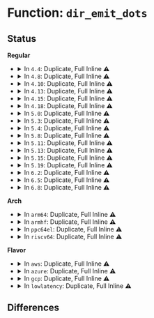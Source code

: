 # Function: <code>dir_emit_dots</code>

## Status
<b>Regular</b>
<ul>
<li>
<details>
<summary>In <code>4.4</code>: Duplicate, Full Inline ⚠️</summary>

**Collision:** Static Duplication

**Inline:** Full

**Transformation:** False

**Instances:**

```
In fs/libfs.c (ffffffff8123481c)
Location: include/linux/fs.h:3029
Inline: True
Inline callers:
  - fs/libfs.c:dcache_readdir
  - fs/libfs.c:empty_dir_readdir
```
```
In fs/proc/base.c (ffffffff8127df3e)
Location: include/linux/fs.h:3029
Inline: True
Inline callers:
  - fs/proc/base.c:proc_pident_readdir
  - fs/proc/base.c:proc_map_files_readdir
  - fs/proc/base.c:proc_task_readdir
```
```
In fs/proc/generic.c (ffffffff8127f725)
Location: include/linux/fs.h:3029
Inline: True
```
```
In fs/proc/fd.c (ffffffff8128157a)
Location: include/linux/fs.h:3029
Inline: True
Inline callers:
  - fs/proc/fd.c:proc_readfd_common
```
```
In fs/proc/namespaces.c (ffffffff812836f7)
Location: include/linux/fs.h:3029
Inline: True
Inline callers:
  - fs/proc/namespaces.c:proc_ns_dir_readdir
```
```
In fs/proc/proc_sysctl.c (ffffffff812850f6)
Location: include/linux/fs.h:3029
Inline: True
Inline callers:
  - fs/proc/proc_sysctl.c:proc_sys_readdir
```
```
In fs/kernfs/dir.c (ffffffff81289b8f)
Location: include/linux/fs.h:3029
Inline: True
Inline callers:
  - fs/kernfs/dir.c:kernfs_fop_readdir
```
```
In fs/fat/dir.c (ffffffff812f877b)
Location: include/linux/fs.h:3029
Inline: True
Inline callers:
  - fs/fat/dir.c:__fat_readdir
```
</details>
</li>
<li>
<details>
<summary>In <code>4.8</code>: Duplicate, Full Inline ⚠️</summary>

**Collision:** Static Duplication

**Inline:** Full

**Transformation:** False

**Instances:**

```
In fs/libfs.c (ffffffff8125d433)
Location: include/linux/fs.h:3178
Inline: True
Inline callers:
  - fs/libfs.c:empty_dir_readdir
  - fs/libfs.c:dcache_readdir
```
```
In fs/proc/base.c (ffffffff812ab4c8)
Location: include/linux/fs.h:3178
Inline: True
Inline callers:
  - fs/proc/base.c:proc_task_readdir
  - fs/proc/base.c:proc_pident_readdir
  - fs/proc/base.c:proc_map_files_readdir
```
```
In fs/proc/generic.c (ffffffff812ac765)
Location: include/linux/fs.h:3178
Inline: True
```
```
In fs/proc/fd.c (ffffffff812ae63a)
Location: include/linux/fs.h:3178
Inline: True
Inline callers:
  - fs/proc/fd.c:proc_readfd_common
```
```
In fs/proc/namespaces.c (ffffffff812b09a7)
Location: include/linux/fs.h:3178
Inline: True
Inline callers:
  - fs/proc/namespaces.c:proc_ns_dir_readdir
```
```
In fs/proc/proc_sysctl.c (ffffffff812b2216)
Location: include/linux/fs.h:3178
Inline: True
Inline callers:
  - fs/proc/proc_sysctl.c:proc_sys_readdir
```
```
In fs/kernfs/dir.c (ffffffff812b6fdc)
Location: include/linux/fs.h:3178
Inline: True
Inline callers:
  - fs/kernfs/dir.c:kernfs_fop_readdir
```
```
In fs/fat/dir.c (ffffffff8132c36e)
Location: include/linux/fs.h:3178
Inline: True
Inline callers:
  - fs/fat/dir.c:__fat_readdir
```
</details>
</li>
<li>
<details>
<summary>In <code>4.10</code>: Duplicate, Full Inline ⚠️</summary>

**Collision:** Static Duplication

**Inline:** Full

**Transformation:** False

**Instances:**

```
In fs/libfs.c (ffffffff81270963)
Location: include/linux/fs.h:3148
Inline: True
Inline callers:
  - fs/libfs.c:empty_dir_readdir
  - fs/libfs.c:dcache_readdir
```
```
In fs/proc/base.c (ffffffff812c0ba8)
Location: include/linux/fs.h:3148
Inline: True
Inline callers:
  - fs/proc/base.c:proc_task_readdir
  - fs/proc/base.c:proc_pident_readdir
  - fs/proc/base.c:proc_map_files_readdir
```
```
In fs/proc/generic.c (ffffffff812c2055)
Location: include/linux/fs.h:3148
Inline: True
```
```
In fs/proc/fd.c (ffffffff812c401a)
Location: include/linux/fs.h:3148
Inline: True
Inline callers:
  - fs/proc/fd.c:proc_readfd_common
```
```
In fs/proc/namespaces.c (ffffffff812c6397)
Location: include/linux/fs.h:3148
Inline: True
Inline callers:
  - fs/proc/namespaces.c:proc_ns_dir_readdir
```
```
In fs/proc/proc_sysctl.c (ffffffff812c7a96)
Location: include/linux/fs.h:3148
Inline: True
Inline callers:
  - fs/proc/proc_sysctl.c:proc_sys_readdir
```
```
In fs/kernfs/dir.c (ffffffff812cc7ec)
Location: include/linux/fs.h:3148
Inline: True
Inline callers:
  - fs/kernfs/dir.c:kernfs_fop_readdir
```
```
In fs/fat/dir.c (ffffffff813420ae)
Location: include/linux/fs.h:3148
Inline: True
Inline callers:
  - fs/fat/dir.c:__fat_readdir
```
</details>
</li>
<li>
<details>
<summary>In <code>4.13</code>: Duplicate, Full Inline ⚠️</summary>

**Collision:** Static Duplication

**Inline:** Full

**Transformation:** False

**Instances:**

```
In fs/libfs.c (ffffffff8127ddf3)
Location: include/linux/fs.h:3318
Inline: True
Inline callers:
  - fs/libfs.c:empty_dir_readdir
  - fs/libfs.c:dcache_readdir
```
```
In fs/proc/base.c (ffffffff812cded8)
Location: include/linux/fs.h:3318
Inline: True
Inline callers:
  - fs/proc/base.c:proc_task_readdir
  - fs/proc/base.c:proc_pident_readdir
  - fs/proc/base.c:proc_map_files_readdir
```
```
In fs/proc/generic.c (ffffffff812cf325)
Location: include/linux/fs.h:3318
Inline: True
```
```
In fs/proc/fd.c (ffffffff812d139a)
Location: include/linux/fs.h:3318
Inline: True
Inline callers:
  - fs/proc/fd.c:proc_readfd_common
```
```
In fs/proc/namespaces.c (ffffffff812d34c8)
Location: include/linux/fs.h:3318
Inline: True
Inline callers:
  - fs/proc/namespaces.c:proc_ns_dir_readdir
```
```
In fs/proc/proc_sysctl.c (ffffffff812d4f49)
Location: include/linux/fs.h:3318
Inline: True
Inline callers:
  - fs/proc/proc_sysctl.c:proc_sys_readdir
```
```
In fs/kernfs/dir.c (ffffffff812d9daf)
Location: include/linux/fs.h:3318
Inline: True
Inline callers:
  - fs/kernfs/dir.c:kernfs_fop_readdir
```
```
In fs/configfs/dir.c (ffffffff812df370)
Location: include/linux/fs.h:3318
Inline: True
Inline callers:
  - fs/configfs/dir.c:configfs_readdir
```
```
In fs/fat/dir.c (ffffffff8135670e)
Location: include/linux/fs.h:3318
Inline: True
Inline callers:
  - fs/fat/dir.c:__fat_readdir
```
</details>
</li>
<li>
<details>
<summary>In <code>4.15</code>: Duplicate, Full Inline ⚠️</summary>

**Collision:** Static Duplication

**Inline:** Full

**Transformation:** False

**Instances:**

```
In fs/libfs.c (ffffffff812a08d3)
Location: include/linux/fs.h:3398
Inline: True
Inline callers:
  - fs/libfs.c:empty_dir_readdir
  - fs/libfs.c:dcache_readdir
```
```
In fs/proc/base.c (ffffffff812f2728)
Location: include/linux/fs.h:3398
Inline: True
Inline callers:
  - fs/proc/base.c:proc_task_readdir
  - fs/proc/base.c:proc_pident_readdir
  - fs/proc/base.c:proc_map_files_readdir
```
```
In fs/proc/generic.c (ffffffff812f3a95)
Location: include/linux/fs.h:3398
Inline: True
```
```
In fs/proc/fd.c (ffffffff812f5b8a)
Location: include/linux/fs.h:3398
Inline: True
Inline callers:
  - fs/proc/fd.c:proc_readfd_common
```
```
In fs/proc/namespaces.c (ffffffff812f7cf8)
Location: include/linux/fs.h:3398
Inline: True
Inline callers:
  - fs/proc/namespaces.c:proc_ns_dir_readdir
```
```
In fs/proc/proc_sysctl.c (ffffffff812f9779)
Location: include/linux/fs.h:3398
Inline: True
Inline callers:
  - fs/proc/proc_sysctl.c:proc_sys_readdir
```
```
In fs/kernfs/dir.c (ffffffff812fe6bc)
Location: include/linux/fs.h:3398
Inline: True
Inline callers:
  - fs/kernfs/dir.c:kernfs_fop_readdir
```
```
In fs/configfs/dir.c (ffffffff81303ce0)
Location: include/linux/fs.h:3398
Inline: True
Inline callers:
  - fs/configfs/dir.c:configfs_readdir
```
```
In fs/fat/dir.c (ffffffff8137b341)
Location: include/linux/fs.h:3398
Inline: True
Inline callers:
  - fs/fat/dir.c:__fat_readdir
```
</details>
</li>
<li>
<details>
<summary>In <code>4.18</code>: Duplicate, Full Inline ⚠️</summary>

**Collision:** Static Duplication

**Inline:** Full

**Transformation:** False

**Instances:**

```
In fs/libfs.c (ffffffff812c7455)
Location: include/linux/fs.h:3425
Inline: True
Inline callers:
  - fs/libfs.c:empty_dir_readdir
  - fs/libfs.c:dcache_readdir
```
```
In fs/proc/base.c (ffffffff8131f5c2)
Location: include/linux/fs.h:3425
Inline: True
Inline callers:
  - fs/proc/base.c:proc_task_readdir
  - fs/proc/base.c:proc_pident_readdir
  - fs/proc/base.c:proc_map_files_readdir
```
```
In fs/proc/generic.c (ffffffff81320b25)
Location: include/linux/fs.h:3425
Inline: True
```
```
In fs/proc/fd.c (ffffffff8132340a)
Location: include/linux/fs.h:3425
Inline: True
Inline callers:
  - fs/proc/fd.c:proc_readfd_common
```
```
In fs/proc/namespaces.c (ffffffff813250fb)
Location: include/linux/fs.h:3425
Inline: True
Inline callers:
  - fs/proc/namespaces.c:proc_ns_dir_readdir
```
```
In fs/proc/proc_sysctl.c (ffffffff81326e28)
Location: include/linux/fs.h:3425
Inline: True
Inline callers:
  - fs/proc/proc_sysctl.c:proc_sys_readdir
```
```
In fs/kernfs/dir.c (ffffffff8132c8d6)
Location: include/linux/fs.h:3425
Inline: True
Inline callers:
  - fs/kernfs/dir.c:kernfs_fop_readdir
```
```
In fs/configfs/dir.c (ffffffff81332b67)
Location: include/linux/fs.h:3425
Inline: True
Inline callers:
  - fs/configfs/dir.c:configfs_readdir
```
```
In fs/fat/dir.c (ffffffff813a9de0)
Location: include/linux/fs.h:3425
Inline: True
Inline callers:
  - fs/fat/dir.c:__fat_readdir
```
</details>
</li>
<li>
<details>
<summary>In <code>5.0</code>: Duplicate, Full Inline ⚠️</summary>

**Collision:** Static Duplication

**Inline:** Full

**Transformation:** False

**Instances:**

```
In fs/libfs.c (ffffffff812dc585)
Location: include/linux/fs.h:3504
Inline: True
Inline callers:
  - fs/libfs.c:empty_dir_readdir
  - fs/libfs.c:empty_dir_readdir
  - fs/libfs.c:dcache_readdir
  - fs/libfs.c:dcache_readdir
```
```
In fs/proc/base.c (ffffffff813366f2)
Location: include/linux/fs.h:3504
Inline: True
Inline callers:
  - fs/proc/base.c:proc_task_readdir
  - fs/proc/base.c:proc_task_readdir
  - fs/proc/base.c:proc_pident_readdir
  - fs/proc/base.c:proc_pident_readdir
  - fs/proc/base.c:proc_map_files_readdir
  - fs/proc/base.c:proc_map_files_readdir
```
```
In fs/proc/generic.c (ffffffff81337c25)
Location: include/linux/fs.h:3504
Inline: True
```
```
In fs/proc/fd.c (ffffffff8133a32a)
Location: include/linux/fs.h:3504
Inline: True
Inline callers:
  - fs/proc/fd.c:proc_readfd_common
```
```
In fs/proc/namespaces.c (ffffffff8133c1eb)
Location: include/linux/fs.h:3504
Inline: True
Inline callers:
  - fs/proc/namespaces.c:proc_ns_dir_readdir
```
```
In fs/proc/proc_sysctl.c (ffffffff8133dff8)
Location: include/linux/fs.h:3504
Inline: True
Inline callers:
  - fs/proc/proc_sysctl.c:proc_sys_readdir
```
```
In fs/kernfs/dir.c (ffffffff81343866)
Location: include/linux/fs.h:3504
Inline: True
Inline callers:
  - fs/kernfs/dir.c:kernfs_fop_readdir
```
```
In fs/configfs/dir.c (ffffffff81349f57)
Location: include/linux/fs.h:3504
Inline: True
Inline callers:
  - fs/configfs/dir.c:configfs_readdir
```
```
In fs/fat/dir.c (ffffffff813c2bc0)
Location: include/linux/fs.h:3504
Inline: True
Inline callers:
  - fs/fat/dir.c:__fat_readdir
```
</details>
</li>
<li>
<details>
<summary>In <code>5.3</code>: Duplicate, Full Inline ⚠️</summary>

**Collision:** Static Duplication

**Inline:** Full

**Transformation:** False

**Instances:**

```
In fs/libfs.c (ffffffff812fac45)
Location: include/linux/fs.h:3515
Inline: True
Inline callers:
  - fs/libfs.c:empty_dir_readdir
  - fs/libfs.c:empty_dir_readdir
  - fs/libfs.c:dcache_readdir
  - fs/libfs.c:dcache_readdir
```
```
In fs/proc/base.c (ffffffff8135e7a2)
Location: include/linux/fs.h:3515
Inline: True
Inline callers:
  - fs/proc/base.c:proc_task_readdir
  - fs/proc/base.c:proc_task_readdir
  - fs/proc/base.c:proc_pident_readdir
  - fs/proc/base.c:proc_pident_readdir
  - fs/proc/base.c:proc_map_files_readdir
  - fs/proc/base.c:proc_map_files_readdir
```
```
In fs/proc/generic.c (ffffffff8135fd95)
Location: include/linux/fs.h:3515
Inline: True
```
```
In fs/proc/fd.c (ffffffff813624ca)
Location: include/linux/fs.h:3515
Inline: True
Inline callers:
  - fs/proc/fd.c:proc_readfd_common
```
```
In fs/proc/namespaces.c (ffffffff81364437)
Location: include/linux/fs.h:3515
Inline: True
Inline callers:
  - fs/proc/namespaces.c:proc_ns_dir_readdir
```
```
In fs/proc/proc_sysctl.c (ffffffff81365eda)
Location: include/linux/fs.h:3515
Inline: True
Inline callers:
  - fs/proc/proc_sysctl.c:proc_sys_readdir
```
```
In fs/kernfs/dir.c (ffffffff8136bad4)
Location: include/linux/fs.h:3515
Inline: True
Inline callers:
  - fs/kernfs/dir.c:kernfs_fop_readdir
```
```
In fs/configfs/dir.c (ffffffff81371917)
Location: include/linux/fs.h:3515
Inline: True
Inline callers:
  - fs/configfs/dir.c:configfs_readdir
```
```
In fs/fat/dir.c (ffffffff813ed400)
Location: include/linux/fs.h:3515
Inline: True
Inline callers:
  - fs/fat/dir.c:__fat_readdir
```
</details>
</li>
<li>
<details>
<summary>In <code>5.4</code>: Duplicate, Full Inline ⚠️</summary>

**Collision:** Static Duplication

**Inline:** Full

**Transformation:** False

**Instances:**

```
In fs/libfs.c (ffffffff8130c955)
Location: include/linux/fs.h:3577
Inline: True
Inline callers:
  - fs/libfs.c:empty_dir_readdir
  - fs/libfs.c:empty_dir_readdir
  - fs/libfs.c:dcache_readdir
  - fs/libfs.c:dcache_readdir
```
```
In fs/proc/base.c (ffffffff81376a02)
Location: include/linux/fs.h:3577
Inline: True
Inline callers:
  - fs/proc/base.c:proc_task_readdir
  - fs/proc/base.c:proc_task_readdir
  - fs/proc/base.c:proc_pident_readdir
  - fs/proc/base.c:proc_pident_readdir
  - fs/proc/base.c:proc_map_files_readdir
  - fs/proc/base.c:proc_map_files_readdir
```
```
In fs/proc/generic.c (ffffffff81377ff5)
Location: include/linux/fs.h:3577
Inline: True
```
```
In fs/proc/fd.c (ffffffff8137a72a)
Location: include/linux/fs.h:3577
Inline: True
Inline callers:
  - fs/proc/fd.c:proc_readfd_common
```
```
In fs/proc/namespaces.c (ffffffff8137c6c7)
Location: include/linux/fs.h:3577
Inline: True
Inline callers:
  - fs/proc/namespaces.c:proc_ns_dir_readdir
```
```
In fs/proc/proc_sysctl.c (ffffffff8137e16a)
Location: include/linux/fs.h:3577
Inline: True
Inline callers:
  - fs/proc/proc_sysctl.c:proc_sys_readdir
```
```
In fs/kernfs/dir.c (ffffffff81383ca4)
Location: include/linux/fs.h:3577
Inline: True
Inline callers:
  - fs/kernfs/dir.c:kernfs_fop_readdir
```
```
In fs/configfs/dir.c (ffffffff81389d57)
Location: include/linux/fs.h:3577
Inline: True
Inline callers:
  - fs/configfs/dir.c:configfs_readdir
```
```
In fs/fat/dir.c (ffffffff81407520)
Location: include/linux/fs.h:3577
Inline: True
Inline callers:
  - fs/fat/dir.c:__fat_readdir
```
</details>
</li>
<li>
<details>
<summary>In <code>5.8</code>: Duplicate, Full Inline ⚠️</summary>

**Collision:** Static Duplication

**Inline:** Full

**Transformation:** False

**Instances:**

```
In fs/libfs.c (ffffffff81346a75)
Location: include/linux/fs.h:3627
Inline: True
Inline callers:
  - fs/libfs.c:empty_dir_readdir
  - fs/libfs.c:empty_dir_readdir
  - fs/libfs.c:dcache_readdir
  - fs/libfs.c:dcache_readdir
```
```
In fs/proc/base.c (ffffffff813bf753)
Location: include/linux/fs.h:3627
Inline: True
Inline callers:
  - fs/proc/base.c:proc_task_readdir
  - fs/proc/base.c:proc_task_readdir
  - fs/proc/base.c:proc_pident_readdir
  - fs/proc/base.c:proc_pident_readdir
  - fs/proc/base.c:proc_map_files_readdir
  - fs/proc/base.c:proc_map_files_readdir
```
```
In fs/proc/generic.c (ffffffff813c1175)
Location: include/linux/fs.h:3627
Inline: True
```
```
In fs/proc/fd.c (ffffffff813c3bb8)
Location: include/linux/fs.h:3627
Inline: True
Inline callers:
  - fs/proc/fd.c:proc_readfd_common
```
```
In fs/proc/namespaces.c (ffffffff813c5e37)
Location: include/linux/fs.h:3627
Inline: True
Inline callers:
  - fs/proc/namespaces.c:proc_ns_dir_readdir
```
```
In fs/proc/proc_sysctl.c (ffffffff813c88b4)
Location: include/linux/fs.h:3627
Inline: True
Inline callers:
  - fs/proc/proc_sysctl.c:proc_sys_readdir
```
```
In fs/kernfs/dir.c (ffffffff813ceb13)
Location: include/linux/fs.h:3627
Inline: True
Inline callers:
  - fs/kernfs/dir.c:kernfs_fop_readdir
```
```
In fs/configfs/dir.c (ffffffff813d4fc7)
Location: include/linux/fs.h:3627
Inline: True
Inline callers:
  - fs/configfs/dir.c:configfs_readdir
```
```
In fs/fat/dir.c (ffffffff81455197)
Location: include/linux/fs.h:3627
Inline: True
Inline callers:
  - fs/fat/dir.c:__fat_readdir
```
</details>
</li>
<li>
<details>
<summary>In <code>5.11</code>: Duplicate, Full Inline ⚠️</summary>

**Collision:** Static Duplication

**Inline:** Full

**Transformation:** False

**Instances:**

```
In fs/libfs.c (ffffffff81352f65)
Location: include/linux/fs.h:3424
Inline: True
Inline callers:
  - fs/libfs.c:empty_dir_readdir
  - fs/libfs.c:empty_dir_readdir
  - fs/libfs.c:dcache_readdir
  - fs/libfs.c:dcache_readdir
```
```
In fs/proc/base.c (ffffffff813d15d3)
Location: include/linux/fs.h:3424
Inline: True
Inline callers:
  - fs/proc/base.c:proc_task_readdir
  - fs/proc/base.c:proc_task_readdir
  - fs/proc/base.c:proc_pident_readdir
  - fs/proc/base.c:proc_pident_readdir
  - fs/proc/base.c:proc_map_files_readdir
  - fs/proc/base.c:proc_map_files_readdir
```
```
In fs/proc/generic.c (ffffffff813d3065)
Location: include/linux/fs.h:3424
Inline: True
```
```
In fs/proc/fd.c (ffffffff813d5957)
Location: include/linux/fs.h:3424
Inline: True
Inline callers:
  - fs/proc/fd.c:proc_readfd_common
```
```
In fs/proc/namespaces.c (ffffffff813d7dd7)
Location: include/linux/fs.h:3424
Inline: True
Inline callers:
  - fs/proc/namespaces.c:proc_ns_dir_readdir
```
```
In fs/proc/proc_sysctl.c (ffffffff813da8a4)
Location: include/linux/fs.h:3424
Inline: True
Inline callers:
  - fs/proc/proc_sysctl.c:proc_sys_readdir
```
```
In fs/kernfs/dir.c (ffffffff813e0743)
Location: include/linux/fs.h:3424
Inline: True
Inline callers:
  - fs/kernfs/dir.c:kernfs_fop_readdir
```
```
In fs/configfs/dir.c (ffffffff813e6ce7)
Location: include/linux/fs.h:3424
Inline: True
Inline callers:
  - fs/configfs/dir.c:configfs_readdir
```
```
In fs/fat/dir.c (ffffffff81471640)
Location: include/linux/fs.h:3424
Inline: True
Inline callers:
  - fs/fat/dir.c:__fat_readdir
```
</details>
</li>
<li>
<details>
<summary>In <code>5.13</code>: Duplicate, Full Inline ⚠️</summary>

**Collision:** Static Duplication

**Inline:** Full

**Transformation:** False

**Instances:**

```
In fs/libfs.c (ffffffff81359655)
Location: include/linux/fs.h:3677
Inline: True
Inline callers:
  - fs/libfs.c:empty_dir_readdir
  - fs/libfs.c:empty_dir_readdir
  - fs/libfs.c:dcache_readdir
  - fs/libfs.c:dcache_readdir
```
```
In fs/proc/base.c (ffffffff813d84d2)
Location: include/linux/fs.h:3677
Inline: True
Inline callers:
  - fs/proc/base.c:proc_task_readdir
  - fs/proc/base.c:proc_task_readdir
  - fs/proc/base.c:proc_pident_readdir
  - fs/proc/base.c:proc_pident_readdir
  - fs/proc/base.c:proc_map_files_readdir
  - fs/proc/base.c:proc_map_files_readdir
```
```
In fs/proc/generic.c (ffffffff813d9d55)
Location: include/linux/fs.h:3677
Inline: True
```
```
In fs/proc/fd.c (ffffffff813dc857)
Location: include/linux/fs.h:3677
Inline: True
Inline callers:
  - fs/proc/fd.c:proc_readfd_common
```
```
In fs/proc/namespaces.c (ffffffff813dec87)
Location: include/linux/fs.h:3677
Inline: True
Inline callers:
  - fs/proc/namespaces.c:proc_ns_dir_readdir
```
```
In fs/proc/proc_sysctl.c (ffffffff813e1484)
Location: include/linux/fs.h:3677
Inline: True
Inline callers:
  - fs/proc/proc_sysctl.c:proc_sys_readdir
```
```
In fs/kernfs/dir.c (ffffffff813e7273)
Location: include/linux/fs.h:3677
Inline: True
Inline callers:
  - fs/kernfs/dir.c:kernfs_fop_readdir
```
```
In fs/configfs/dir.c (ffffffff813ee2e7)
Location: include/linux/fs.h:3677
Inline: True
Inline callers:
  - fs/configfs/dir.c:configfs_readdir
```
```
In fs/fat/dir.c (ffffffff81476e46)
Location: include/linux/fs.h:3677
Inline: True
Inline callers:
  - fs/fat/dir.c:__fat_readdir
```
</details>
</li>
<li>
<details>
<summary>In <code>5.15</code>: Duplicate, Full Inline ⚠️</summary>

**Collision:** Static Duplication

**Inline:** Full

**Transformation:** False

**Instances:**

```
In fs/libfs.c (ffffffff813a7af5)
Location: include/linux/fs.h:3657
Inline: True
Inline callers:
  - fs/libfs.c:empty_dir_readdir
  - fs/libfs.c:empty_dir_readdir
  - fs/libfs.c:dcache_readdir
  - fs/libfs.c:dcache_readdir
```
```
In fs/proc/base.c (ffffffff81429c02)
Location: include/linux/fs.h:3657
Inline: True
Inline callers:
  - fs/proc/base.c:proc_task_readdir
  - fs/proc/base.c:proc_task_readdir
  - fs/proc/base.c:proc_pident_readdir
  - fs/proc/base.c:proc_pident_readdir
  - fs/proc/base.c:proc_map_files_readdir
  - fs/proc/base.c:proc_map_files_readdir
```
```
In fs/proc/generic.c (ffffffff8142b485)
Location: include/linux/fs.h:3657
Inline: True
```
```
In fs/proc/fd.c (ffffffff8142df37)
Location: include/linux/fs.h:3657
Inline: True
Inline callers:
  - fs/proc/fd.c:proc_readfd_common
```
```
In fs/proc/namespaces.c (ffffffff81430637)
Location: include/linux/fs.h:3657
Inline: True
Inline callers:
  - fs/proc/namespaces.c:proc_ns_dir_readdir
```
```
In fs/proc/proc_sysctl.c (ffffffff81432f5c)
Location: include/linux/fs.h:3657
Inline: True
Inline callers:
  - fs/proc/proc_sysctl.c:proc_sys_readdir
```
```
In fs/kernfs/dir.c (ffffffff81438e28)
Location: include/linux/fs.h:3657
Inline: True
Inline callers:
  - fs/kernfs/dir.c:kernfs_fop_readdir
```
```
In fs/configfs/dir.c (ffffffff81440207)
Location: include/linux/fs.h:3657
Inline: True
Inline callers:
  - fs/configfs/dir.c:configfs_readdir
```
```
In fs/fat/dir.c (ffffffff814ce584)
Location: include/linux/fs.h:3657
Inline: True
Inline callers:
  - fs/fat/dir.c:__fat_readdir
```
</details>
</li>
<li>
<details>
<summary>In <code>5.19</code>: Duplicate, Full Inline ⚠️</summary>

**Collision:** Static Duplication

**Inline:** Full

**Transformation:** False

**Instances:**

```
In fs/libfs.c (ffffffff8142c405)
Location: include/linux/fs.h:3429
Inline: True
Inline callers:
  - fs/libfs.c:empty_dir_readdir
  - fs/libfs.c:dcache_readdir
```
```
In fs/proc/base.c (ffffffff814a3073)
Location: include/linux/fs.h:3429
Inline: True
Inline callers:
  - fs/proc/base.c:proc_task_readdir
  - fs/proc/base.c:proc_pident_readdir
  - fs/proc/base.c:proc_map_files_readdir
```
```
In fs/proc/generic.c (ffffffff814a4b85)
Location: include/linux/fs.h:3429
Inline: True
Inline callers:
  - fs/proc/generic.c:proc_readdir_de
```
```
In fs/proc/fd.c (ffffffff814a7bbe)
Location: include/linux/fs.h:3429
Inline: True
Inline callers:
  - fs/proc/fd.c:proc_readfd_common
```
```
In fs/proc/namespaces.c (ffffffff814aa328)
Location: include/linux/fs.h:3429
Inline: True
Inline callers:
  - fs/proc/namespaces.c:proc_ns_dir_readdir
```
```
In fs/proc/proc_sysctl.c (ffffffff814ace28)
Location: include/linux/fs.h:3429
Inline: True
Inline callers:
  - fs/proc/proc_sysctl.c:proc_sys_readdir
```
```
In fs/kernfs/dir.c (ffffffff814b3f28)
Location: include/linux/fs.h:3429
Inline: True
Inline callers:
  - fs/kernfs/dir.c:kernfs_fop_readdir
```
```
In fs/configfs/dir.c (ffffffff814ba917)
Location: include/linux/fs.h:3429
Inline: True
Inline callers:
  - fs/configfs/dir.c:configfs_readdir
```
```
In fs/fat/dir.c (ffffffff8155ace4)
Location: include/linux/fs.h:3429
Inline: True
Inline callers:
  - fs/fat/dir.c:__fat_readdir
```
</details>
</li>
<li>
<details>
<summary>In <code>6.2</code>: Duplicate, Full Inline ⚠️</summary>

**Collision:** Static Duplication

**Inline:** Full

**Transformation:** False

**Instances:**

```
In fs/libfs.c (ffffffff814b9d65)
Location: include/linux/fs.h:3579
Inline: True
Inline callers:
  - fs/libfs.c:empty_dir_readdir
  - fs/libfs.c:dcache_readdir
```
```
In fs/proc/base.c (ffffffff815382f3)
Location: include/linux/fs.h:3579
Inline: True
Inline callers:
  - fs/proc/base.c:proc_task_readdir
  - fs/proc/base.c:proc_pident_readdir
  - fs/proc/base.c:proc_map_files_readdir
```
```
In fs/proc/generic.c (ffffffff8153a0b5)
Location: include/linux/fs.h:3579
Inline: True
Inline callers:
  - fs/proc/generic.c:proc_readdir_de
```
```
In fs/proc/fd.c (ffffffff8153d0ee)
Location: include/linux/fs.h:3579
Inline: True
Inline callers:
  - fs/proc/fd.c:proc_readfd_common
```
```
In fs/proc/namespaces.c (ffffffff8153ff38)
Location: include/linux/fs.h:3579
Inline: True
Inline callers:
  - fs/proc/namespaces.c:proc_ns_dir_readdir
```
```
In fs/proc/proc_sysctl.c (ffffffff81543278)
Location: include/linux/fs.h:3579
Inline: True
Inline callers:
  - fs/proc/proc_sysctl.c:proc_sys_readdir
```
```
In fs/kernfs/dir.c (ffffffff8154ad18)
Location: include/linux/fs.h:3579
Inline: True
Inline callers:
  - fs/kernfs/dir.c:kernfs_fop_readdir
```
```
In fs/configfs/dir.c (ffffffff815521e7)
Location: include/linux/fs.h:3579
Inline: True
Inline callers:
  - fs/configfs/dir.c:configfs_readdir
```
```
In fs/fat/dir.c (ffffffff815fbb35)
Location: include/linux/fs.h:3579
Inline: True
Inline callers:
  - fs/fat/dir.c:__fat_readdir
```
</details>
</li>
<li>
<details>
<summary>In <code>6.5</code>: Duplicate, Full Inline ⚠️</summary>

**Collision:** Static Duplication

**Inline:** Full

**Transformation:** False

**Instances:**

```
In fs/libfs.c (ffffffff814eecc5)
Location: include/linux/fs.h:3194
Inline: True
Inline callers:
  - fs/libfs.c:empty_dir_readdir
  - fs/libfs.c:dcache_readdir
```
```
In fs/proc/base.c (ffffffff81570536)
Location: include/linux/fs.h:3194
Inline: True
Inline callers:
  - fs/proc/base.c:proc_task_readdir
  - fs/proc/base.c:proc_pident_readdir
  - fs/proc/base.c:proc_map_files_readdir
```
```
In fs/proc/generic.c (ffffffff81572355)
Location: include/linux/fs.h:3194
Inline: True
Inline callers:
  - fs/proc/generic.c:proc_readdir_de
```
```
In fs/proc/fd.c (ffffffff815753c1)
Location: include/linux/fs.h:3194
Inline: True
Inline callers:
  - fs/proc/fd.c:proc_readfd_common
```
```
In fs/proc/namespaces.c (ffffffff8157861b)
Location: include/linux/fs.h:3194
Inline: True
Inline callers:
  - fs/proc/namespaces.c:proc_ns_dir_readdir
```
```
In fs/proc/proc_sysctl.c (ffffffff8157b6cb)
Location: include/linux/fs.h:3194
Inline: True
Inline callers:
  - fs/proc/proc_sysctl.c:proc_sys_readdir
```
```
In fs/kernfs/dir.c (ffffffff8158296c)
Location: include/linux/fs.h:3194
Inline: True
Inline callers:
  - fs/kernfs/dir.c:kernfs_fop_readdir
```
```
In fs/configfs/dir.c (ffffffff81589f2a)
Location: include/linux/fs.h:3194
Inline: True
Inline callers:
  - fs/configfs/dir.c:configfs_readdir
```
```
In fs/fat/dir.c (ffffffff81633ac7)
Location: include/linux/fs.h:3194
Inline: True
Inline callers:
  - fs/fat/dir.c:__fat_readdir
```
</details>
</li>
<li>
<details>
<summary>In <code>6.8</code>: Duplicate, Full Inline ⚠️</summary>

**Collision:** Static Duplication

**Inline:** Full

**Transformation:** False

**Instances:**

```
In fs/libfs.c (ffffffff81522d75)
Location: include/linux/fs.h:3491
Inline: True
Inline callers:
  - fs/libfs.c:empty_dir_readdir
  - fs/libfs.c:offset_readdir
  - fs/libfs.c:dcache_readdir
```
```
In fs/proc/base.c (ffffffff815a8ed5)
Location: include/linux/fs.h:3491
Inline: True
Inline callers:
  - fs/proc/base.c:proc_task_readdir
  - fs/proc/base.c:proc_pident_readdir
  - fs/proc/base.c:proc_map_files_readdir
```
```
In fs/proc/generic.c (ffffffff815aad05)
Location: include/linux/fs.h:3491
Inline: True
Inline callers:
  - fs/proc/generic.c:proc_readdir_de
```
```
In fs/proc/fd.c (ffffffff815add12)
Location: include/linux/fs.h:3491
Inline: True
Inline callers:
  - fs/proc/fd.c:proc_readfd_common
```
```
In fs/proc/namespaces.c (ffffffff815b0d4b)
Location: include/linux/fs.h:3491
Inline: True
Inline callers:
  - fs/proc/namespaces.c:proc_ns_dir_readdir
```
```
In fs/proc/proc_sysctl.c (ffffffff815b3f7b)
Location: include/linux/fs.h:3491
Inline: True
Inline callers:
  - fs/proc/proc_sysctl.c:proc_sys_readdir
```
```
In fs/kernfs/dir.c (ffffffff815bb59c)
Location: include/linux/fs.h:3491
Inline: True
Inline callers:
  - fs/kernfs/dir.c:kernfs_fop_readdir
```
```
In fs/configfs/dir.c (ffffffff815c2bfd)
Location: include/linux/fs.h:3491
Inline: True
Inline callers:
  - fs/configfs/dir.c:configfs_readdir
```
```
In fs/fat/dir.c (ffffffff8166cf97)
Location: include/linux/fs.h:3491
Inline: True
Inline callers:
  - fs/fat/dir.c:__fat_readdir
```
```
In fs/tracefs/event_inode.c (ffffffff816ab320)
Location: include/linux/fs.h:3491
Inline: True
Inline callers:
  - fs/tracefs/event_inode.c:eventfs_iterate
```
</details>
</li>
</ul>
<b>Arch</b>
<ul>
<li>
<details>
<summary>In <code>arm64</code>: Duplicate, Full Inline ⚠️</summary>

**Collision:** Static Duplication

**Inline:** Full

**Transformation:** False

**Instances:**

```
In fs/libfs.c (ffff8000103c1804)
Location: include/linux/fs.h:3577
Inline: True
Inline callers:
  - fs/libfs.c:empty_dir_readdir
  - fs/libfs.c:empty_dir_readdir
  - fs/libfs.c:dcache_readdir
  - fs/libfs.c:dcache_readdir
```
```
In fs/proc/base.c (ffff800010442054)
Location: include/linux/fs.h:3577
Inline: True
Inline callers:
  - fs/proc/base.c:proc_task_readdir
  - fs/proc/base.c:proc_task_readdir
  - fs/proc/base.c:proc_pident_readdir
  - fs/proc/base.c:proc_pident_readdir
  - fs/proc/base.c:proc_map_files_readdir
  - fs/proc/base.c:proc_map_files_readdir
```
```
In fs/proc/generic.c (ffff800010443f94)
Location: include/linux/fs.h:3577
Inline: True
```
```
In fs/proc/fd.c (ffff8000104469dc)
Location: include/linux/fs.h:3577
Inline: True
Inline callers:
  - fs/proc/fd.c:proc_readfd_common
```
```
In fs/proc/namespaces.c (ffff80001044904c)
Location: include/linux/fs.h:3577
Inline: True
Inline callers:
  - fs/proc/namespaces.c:proc_ns_dir_readdir
```
```
In fs/proc/proc_sysctl.c (ffff80001044b67c)
Location: include/linux/fs.h:3577
Inline: True
Inline callers:
  - fs/proc/proc_sysctl.c:proc_sys_readdir
```
```
In fs/kernfs/dir.c (ffff800010452988)
Location: include/linux/fs.h:3577
Inline: True
Inline callers:
  - fs/kernfs/dir.c:kernfs_fop_readdir
```
```
In fs/configfs/dir.c (ffff80001045b98c)
Location: include/linux/fs.h:3577
Inline: True
Inline callers:
  - fs/configfs/dir.c:configfs_readdir
```
```
In fs/fat/dir.c (ffff8000104e62ac)
Location: include/linux/fs.h:3577
Inline: True
Inline callers:
  - fs/fat/dir.c:__fat_readdir
```
</details>
</li>
<li>
<details>
<summary>In <code>armhf</code>: Duplicate, Full Inline ⚠️</summary>

**Collision:** Static Duplication

**Inline:** Full

**Transformation:** False

**Instances:**

```
In fs/libfs.c (c059e4b0)
Location: include/linux/fs.h:3577
Inline: True
Inline callers:
  - fs/libfs.c:empty_dir_readdir
  - fs/libfs.c:empty_dir_readdir
  - fs/libfs.c:dcache_readdir
  - fs/libfs.c:dcache_readdir
```
```
In fs/proc/base.c (c060783c)
Location: include/linux/fs.h:3577
Inline: True
Inline callers:
  - fs/proc/base.c:proc_task_readdir
  - fs/proc/base.c:proc_task_readdir
  - fs/proc/base.c:proc_pident_readdir
  - fs/proc/base.c:proc_pident_readdir
  - fs/proc/base.c:proc_map_files_readdir
  - fs/proc/base.c:proc_map_files_readdir
```
```
In fs/proc/generic.c (c06090f4)
Location: include/linux/fs.h:3577
Inline: True
```
```
In fs/proc/fd.c (c060bb88)
Location: include/linux/fs.h:3577
Inline: True
Inline callers:
  - fs/proc/fd.c:proc_readfd_common
```
```
In fs/proc/namespaces.c (c060e14c)
Location: include/linux/fs.h:3577
Inline: True
Inline callers:
  - fs/proc/namespaces.c:proc_ns_dir_readdir
```
```
In fs/proc/proc_sysctl.c (c060fe84)
Location: include/linux/fs.h:3577
Inline: True
Inline callers:
  - fs/proc/proc_sysctl.c:proc_sys_readdir
```
```
In fs/kernfs/dir.c (c0615188)
Location: include/linux/fs.h:3577
Inline: True
Inline callers:
  - fs/kernfs/dir.c:kernfs_fop_readdir
```
```
In fs/configfs/dir.c (c061bdb0)
Location: include/linux/fs.h:3577
Inline: True
Inline callers:
  - fs/configfs/dir.c:configfs_readdir
```
```
In fs/fat/dir.c (c06a5b2c)
Location: include/linux/fs.h:3577
Inline: True
Inline callers:
  - fs/fat/dir.c:__fat_readdir
```
</details>
</li>
<li>
<details>
<summary>In <code>ppc64el</code>: Duplicate, Full Inline ⚠️</summary>

**Collision:** Static Duplication

**Inline:** Full

**Transformation:** False

**Instances:**

```
In fs/libfs.c (c0000000004c08ac)
Location: include/linux/fs.h:3577
Inline: True
Inline callers:
  - fs/libfs.c:empty_dir_readdir
  - fs/libfs.c:empty_dir_readdir
  - fs/libfs.c:dcache_readdir
  - fs/libfs.c:dcache_readdir
```
```
In fs/proc/base.c (c000000000557588)
Location: include/linux/fs.h:3577
Inline: True
Inline callers:
  - fs/proc/base.c:proc_task_readdir
  - fs/proc/base.c:proc_task_readdir
  - fs/proc/base.c:proc_pident_readdir
  - fs/proc/base.c:proc_pident_readdir
  - fs/proc/base.c:proc_map_files_readdir
  - fs/proc/base.c:proc_map_files_readdir
```
```
In fs/proc/generic.c (c0000000005596ec)
Location: include/linux/fs.h:3577
Inline: True
```
```
In fs/proc/fd.c (c00000000055ca38)
Location: include/linux/fs.h:3577
Inline: True
Inline callers:
  - fs/proc/fd.c:proc_readfd_common
```
```
In fs/proc/namespaces.c (c00000000055f8e8)
Location: include/linux/fs.h:3577
Inline: True
Inline callers:
  - fs/proc/namespaces.c:proc_ns_dir_readdir
```
```
In fs/proc/proc_sysctl.c (c0000000005626bc)
Location: include/linux/fs.h:3577
Inline: True
Inline callers:
  - fs/proc/proc_sysctl.c:proc_sys_readdir
```
```
In fs/kernfs/dir.c (c00000000056afb8)
Location: include/linux/fs.h:3577
Inline: True
Inline callers:
  - fs/kernfs/dir.c:kernfs_fop_readdir
```
```
In fs/configfs/dir.c (c000000000575710)
Location: include/linux/fs.h:3577
Inline: True
Inline callers:
  - fs/configfs/dir.c:configfs_readdir
```
```
In fs/fat/dir.c (c000000000624374)
Location: include/linux/fs.h:3577
Inline: True
Inline callers:
  - fs/fat/dir.c:__fat_readdir
```
</details>
</li>
<li>
<details>
<summary>In <code>riscv64</code>: Duplicate, Full Inline ⚠️</summary>

**Collision:** Static Duplication

**Inline:** Full

**Transformation:** False

**Instances:**

```
In fs/libfs.c (ffffffe0002816aa)
Location: include/linux/fs.h:3577
Inline: True
Inline callers:
  - fs/libfs.c:empty_dir_readdir
  - fs/libfs.c:empty_dir_readdir
  - fs/libfs.c:dcache_readdir
  - fs/libfs.c:dcache_readdir
```
```
In fs/proc/base.c (ffffffe0002d8d76)
Location: include/linux/fs.h:3577
Inline: True
Inline callers:
  - fs/proc/base.c:proc_task_readdir
  - fs/proc/base.c:proc_task_readdir
  - fs/proc/base.c:proc_pident_readdir
  - fs/proc/base.c:proc_pident_readdir
  - fs/proc/base.c:proc_map_files_readdir
  - fs/proc/base.c:proc_map_files_readdir
```
```
In fs/proc/generic.c (ffffffe0002da1be)
Location: include/linux/fs.h:3577
Inline: True
```
```
In fs/proc/fd.c (ffffffe0002dc95a)
Location: include/linux/fs.h:3577
Inline: True
Inline callers:
  - fs/proc/fd.c:proc_readfd_common
```
```
In fs/proc/namespaces.c (ffffffe0002de86c)
Location: include/linux/fs.h:3577
Inline: True
Inline callers:
  - fs/proc/namespaces.c:proc_ns_dir_readdir
```
```
In fs/proc/proc_sysctl.c (ffffffe0002e0a8e)
Location: include/linux/fs.h:3577
Inline: True
Inline callers:
  - fs/proc/proc_sysctl.c:proc_sys_readdir
```
```
In fs/kernfs/dir.c (ffffffe0002e5392)
Location: include/linux/fs.h:3577
Inline: True
Inline callers:
  - fs/kernfs/dir.c:kernfs_fop_readdir
```
```
In fs/configfs/dir.c (ffffffe0002ebeec)
Location: include/linux/fs.h:3577
Inline: True
Inline callers:
  - fs/configfs/dir.c:configfs_readdir
```
```
In fs/fat/dir.c (ffffffe000358e2a)
Location: include/linux/fs.h:3577
Inline: True
Inline callers:
  - fs/fat/dir.c:__fat_readdir
```
</details>
</li>
</ul>
<b>Flavor</b>
<ul>
<li>
<details>
<summary>In <code>aws</code>: Duplicate, Full Inline ⚠️</summary>

**Collision:** Static Duplication

**Inline:** Full

**Transformation:** False

**Instances:**

```
In fs/libfs.c (ffffffff81304f35)
Location: include/linux/fs.h:3577
Inline: True
Inline callers:
  - fs/libfs.c:empty_dir_readdir
  - fs/libfs.c:empty_dir_readdir
  - fs/libfs.c:dcache_readdir
  - fs/libfs.c:dcache_readdir
```
```
In fs/proc/base.c (ffffffff8136efe2)
Location: include/linux/fs.h:3577
Inline: True
Inline callers:
  - fs/proc/base.c:proc_task_readdir
  - fs/proc/base.c:proc_task_readdir
  - fs/proc/base.c:proc_pident_readdir
  - fs/proc/base.c:proc_pident_readdir
  - fs/proc/base.c:proc_map_files_readdir
  - fs/proc/base.c:proc_map_files_readdir
```
```
In fs/proc/generic.c (ffffffff813705d5)
Location: include/linux/fs.h:3577
Inline: True
```
```
In fs/proc/fd.c (ffffffff81372d0a)
Location: include/linux/fs.h:3577
Inline: True
Inline callers:
  - fs/proc/fd.c:proc_readfd_common
```
```
In fs/proc/namespaces.c (ffffffff81374ca7)
Location: include/linux/fs.h:3577
Inline: True
Inline callers:
  - fs/proc/namespaces.c:proc_ns_dir_readdir
```
```
In fs/proc/proc_sysctl.c (ffffffff8137674a)
Location: include/linux/fs.h:3577
Inline: True
Inline callers:
  - fs/proc/proc_sysctl.c:proc_sys_readdir
```
```
In fs/kernfs/dir.c (ffffffff8137c284)
Location: include/linux/fs.h:3577
Inline: True
Inline callers:
  - fs/kernfs/dir.c:kernfs_fop_readdir
```
```
In fs/configfs/dir.c (ffffffff81382337)
Location: include/linux/fs.h:3577
Inline: True
Inline callers:
  - fs/configfs/dir.c:configfs_readdir
```
```
In fs/fat/dir.c (ffffffff813ffb00)
Location: include/linux/fs.h:3577
Inline: True
Inline callers:
  - fs/fat/dir.c:__fat_readdir
```
</details>
</li>
<li>
<details>
<summary>In <code>azure</code>: Duplicate, Full Inline ⚠️</summary>

**Collision:** Static Duplication

**Inline:** Full

**Transformation:** False

**Instances:**

```
In fs/libfs.c (ffffffff812f5b55)
Location: include/linux/fs.h:3577
Inline: True
Inline callers:
  - fs/libfs.c:empty_dir_readdir
  - fs/libfs.c:empty_dir_readdir
  - fs/libfs.c:dcache_readdir
  - fs/libfs.c:dcache_readdir
```
```
In fs/proc/base.c (ffffffff8135fa72)
Location: include/linux/fs.h:3577
Inline: True
Inline callers:
  - fs/proc/base.c:proc_task_readdir
  - fs/proc/base.c:proc_task_readdir
  - fs/proc/base.c:proc_pident_readdir
  - fs/proc/base.c:proc_pident_readdir
  - fs/proc/base.c:proc_map_files_readdir
  - fs/proc/base.c:proc_map_files_readdir
```
```
In fs/proc/generic.c (ffffffff81361065)
Location: include/linux/fs.h:3577
Inline: True
```
```
In fs/proc/fd.c (ffffffff813637da)
Location: include/linux/fs.h:3577
Inline: True
Inline callers:
  - fs/proc/fd.c:proc_readfd_common
```
```
In fs/proc/namespaces.c (ffffffff81365777)
Location: include/linux/fs.h:3577
Inline: True
Inline callers:
  - fs/proc/namespaces.c:proc_ns_dir_readdir
```
```
In fs/proc/proc_sysctl.c (ffffffff8136721a)
Location: include/linux/fs.h:3577
Inline: True
Inline callers:
  - fs/proc/proc_sysctl.c:proc_sys_readdir
```
```
In fs/kernfs/dir.c (ffffffff8136cd54)
Location: include/linux/fs.h:3577
Inline: True
Inline callers:
  - fs/kernfs/dir.c:kernfs_fop_readdir
```
```
In fs/configfs/dir.c (ffffffff81372dc7)
Location: include/linux/fs.h:3577
Inline: True
Inline callers:
  - fs/configfs/dir.c:configfs_readdir
```
```
In fs/fat/dir.c (ffffffff813f0580)
Location: include/linux/fs.h:3577
Inline: True
Inline callers:
  - fs/fat/dir.c:__fat_readdir
```
</details>
</li>
<li>
<details>
<summary>In <code>gcp</code>: Duplicate, Full Inline ⚠️</summary>

**Collision:** Static Duplication

**Inline:** Full

**Transformation:** False

**Instances:**

```
In fs/libfs.c (ffffffff81302d25)
Location: include/linux/fs.h:3577
Inline: True
Inline callers:
  - fs/libfs.c:empty_dir_readdir
  - fs/libfs.c:empty_dir_readdir
  - fs/libfs.c:dcache_readdir
  - fs/libfs.c:dcache_readdir
```
```
In fs/proc/base.c (ffffffff8136cab2)
Location: include/linux/fs.h:3577
Inline: True
Inline callers:
  - fs/proc/base.c:proc_task_readdir
  - fs/proc/base.c:proc_task_readdir
  - fs/proc/base.c:proc_pident_readdir
  - fs/proc/base.c:proc_pident_readdir
  - fs/proc/base.c:proc_map_files_readdir
  - fs/proc/base.c:proc_map_files_readdir
```
```
In fs/proc/generic.c (ffffffff8136e0a5)
Location: include/linux/fs.h:3577
Inline: True
```
```
In fs/proc/fd.c (ffffffff813707da)
Location: include/linux/fs.h:3577
Inline: True
Inline callers:
  - fs/proc/fd.c:proc_readfd_common
```
```
In fs/proc/namespaces.c (ffffffff81372777)
Location: include/linux/fs.h:3577
Inline: True
Inline callers:
  - fs/proc/namespaces.c:proc_ns_dir_readdir
```
```
In fs/proc/proc_sysctl.c (ffffffff8137421a)
Location: include/linux/fs.h:3577
Inline: True
Inline callers:
  - fs/proc/proc_sysctl.c:proc_sys_readdir
```
```
In fs/kernfs/dir.c (ffffffff81379d54)
Location: include/linux/fs.h:3577
Inline: True
Inline callers:
  - fs/kernfs/dir.c:kernfs_fop_readdir
```
```
In fs/configfs/dir.c (ffffffff8137fe07)
Location: include/linux/fs.h:3577
Inline: True
Inline callers:
  - fs/configfs/dir.c:configfs_readdir
```
```
In fs/fat/dir.c (ffffffff813fce80)
Location: include/linux/fs.h:3577
Inline: True
Inline callers:
  - fs/fat/dir.c:__fat_readdir
```
</details>
</li>
<li>
<details>
<summary>In <code>lowlatency</code>: Duplicate, Full Inline ⚠️</summary>

**Collision:** Static Duplication

**Inline:** Full

**Transformation:** False

**Instances:**

```
In fs/libfs.c (ffffffff813143a5)
Location: include/linux/fs.h:3577
Inline: True
Inline callers:
  - fs/libfs.c:empty_dir_readdir
  - fs/libfs.c:empty_dir_readdir
  - fs/libfs.c:dcache_readdir
  - fs/libfs.c:dcache_readdir
```
```
In fs/proc/base.c (ffffffff81380393)
Location: include/linux/fs.h:3577
Inline: True
Inline callers:
  - fs/proc/base.c:proc_task_readdir
  - fs/proc/base.c:proc_task_readdir
  - fs/proc/base.c:proc_pident_readdir
  - fs/proc/base.c:proc_pident_readdir
  - fs/proc/base.c:proc_map_files_readdir
  - fs/proc/base.c:proc_map_files_readdir
```
```
In fs/proc/generic.c (ffffffff813819d5)
Location: include/linux/fs.h:3577
Inline: True
```
```
In fs/proc/fd.c (ffffffff813841aa)
Location: include/linux/fs.h:3577
Inline: True
Inline callers:
  - fs/proc/fd.c:proc_readfd_common
```
```
In fs/proc/namespaces.c (ffffffff81386157)
Location: include/linux/fs.h:3577
Inline: True
Inline callers:
  - fs/proc/namespaces.c:proc_ns_dir_readdir
```
```
In fs/proc/proc_sysctl.c (ffffffff81387c16)
Location: include/linux/fs.h:3577
Inline: True
Inline callers:
  - fs/proc/proc_sysctl.c:proc_sys_readdir
```
```
In fs/kernfs/dir.c (ffffffff8138d694)
Location: include/linux/fs.h:3577
Inline: True
Inline callers:
  - fs/kernfs/dir.c:kernfs_fop_readdir
```
```
In fs/configfs/dir.c (ffffffff813936b7)
Location: include/linux/fs.h:3577
Inline: True
Inline callers:
  - fs/configfs/dir.c:configfs_readdir
```
```
In fs/fat/dir.c (ffffffff81412aaa)
Location: include/linux/fs.h:3577
Inline: True
Inline callers:
  - fs/fat/dir.c:__fat_readdir
```
</details>
</li>
</ul>

## Differences
